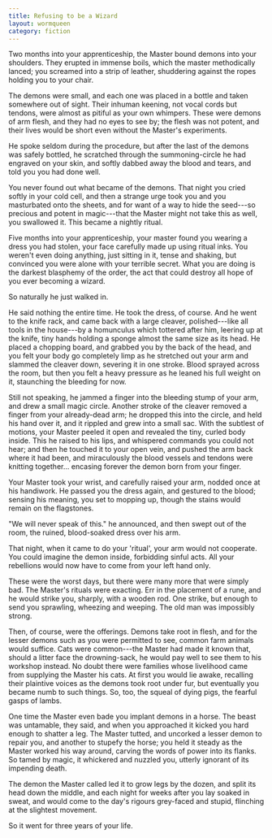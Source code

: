 ```yaml
---
title: Refusing to be a Wizard
layout: wormqueen
category: fiction
---
```

Two months into your apprenticeship, the Master bound demons into your shoulders. They erupted in immense boils, which the master methodically lanced; you screamed into a strip of leather, shuddering against the ropes holding you to your chair.

The demons were small, and each one was placed in a bottle and taken somewhere out of sight. Their inhuman keening, not vocal cords but tendons, were almost as pitiful as your own whimpers. These were demons of arm flesh, and they had no eyes to see by; the flesh was not potent, and their lives would be short even without the Master's experiments.

He spoke seldom during the procedure, but after the last of the demons was safely bottled, he scratched through the summoning-circle he had engraved on your skin, and softly dabbed away the blood and tears, and told you you had done well.

You never found out what became of the demons. That night you cried softly in your cold cell, and then a strange urge took you and you masturbated onto the sheets, and for want of a way to hide the seed---so precious and potent in magic---that the Master might not take this as well, you swallowed it. This became a nightly ritual.

Five months into your apprenticeship, your master found you wearing a dress you had stolen, your face carefully made up using ritual inks. You weren't even doing anything, just sitting in it, tense and shaking, but convinced you were alone with your terrible secret. What you are doing is the darkest blasphemy of the order, the act that could destroy all hope of you ever becoming a wizard.

So naturally he just walked in.

He said nothing the entire time. He took the dress, of course. And he went to the knife rack, and came back with a large cleaver, polished---like all tools in the house---by a homunculus which tottered after him, leering up at the knife, tiny hands holding a sponge almost the same size as its head. He placed a chopping board, and grabbed you by the back of the head, and you felt your body go completely limp as he stretched out your arm and slammed the cleaver down, severing it in one stroke. Blood sprayed across the room, but then you felt a heavy pressure as he leaned his full weight on it, staunching the bleeding for now.

Still not speaking, he jammed a finger into the bleeding stump of your arm, and drew a small magic circle. Another stroke of the cleaver removed a finger from your already-dead arm; he dropped this into the circle, and held his hand over it, and it rippled and grew into a small sac. With the subtlest of motions, your Master peeled it open and revealed the tiny, curled body inside. This he raised to his lips, and whispered commands you could not hear; and then he touched it to your open vein, and pushed the arm back where it had been, and miraculously the blood vessels and tendons were knitting together... encasing forever the demon born from your finger.

Your Master took your wrist, and carefully raised your arm, nodded once at his handiwork. He passed you the dress again, and gestured to the blood; sensing his meaning, you set to mopping up, though the stains would remain on the flagstones.

"We will never speak of this." he announced, and then swept out of the room, the ruined, blood-soaked dress over his arm.

That night, when it came to do your 'ritual', your arm would not cooperate. You could imagine the demon inside, forbidding sinful acts. All your rebellions would now have to come from your left hand only.

These were the worst days, but there were many more that were simply bad. The Master's rituals were exacting. Err in the placement of a rune, and he would strike you, sharply, with a wooden rod. One strike, but enough to send you sprawling, wheezing and weeping. The old man was impossibly strong.

Then, of course, were the offerings. Demons take root in flesh, and for the lesser demons such as you were permitted to see, common farm animals would suffice. Cats were common---the Master had made it known that, should a litter face the drowning-sack, he would pay well to see them to his workshop instead. No doubt there were families whose livelihood came from supplying the Master his cats. At first you would lie awake, recalling their plaintive voices as the demons took root under fur, but eventually you became numb to such things. So, too, the squeal of dying pigs, the fearful gasps of lambs.

One time the Master even bade you implant demons in a horse. The beast was untamable, they said, and when you approached it kicked you hard enough to shatter a leg. The Master tutted, and uncorked a lesser demon to repair you, and another to stupefy the horse; you held it steady as the Master worked his way around, carving the words of power into its flanks. So tamed by magic, it whickered and nuzzled you, utterly ignorant of its impending death.

The demon the Master called led it to grow legs by the dozen, and split its head down the middle, and each night for weeks after you lay soaked in sweat, and would come to the day's rigours grey-faced and stupid, flinching at the slightest movement.

So it went for three years of your life.


